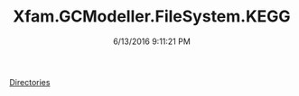 ﻿---
title: Xfam.GCModeller.FileSystem.KEGG
date: 6/13/2016 9:11:21 PM
---

[Directories](T-Xfam.GCModeller.FileSystem.KEGG.Directories.html)
